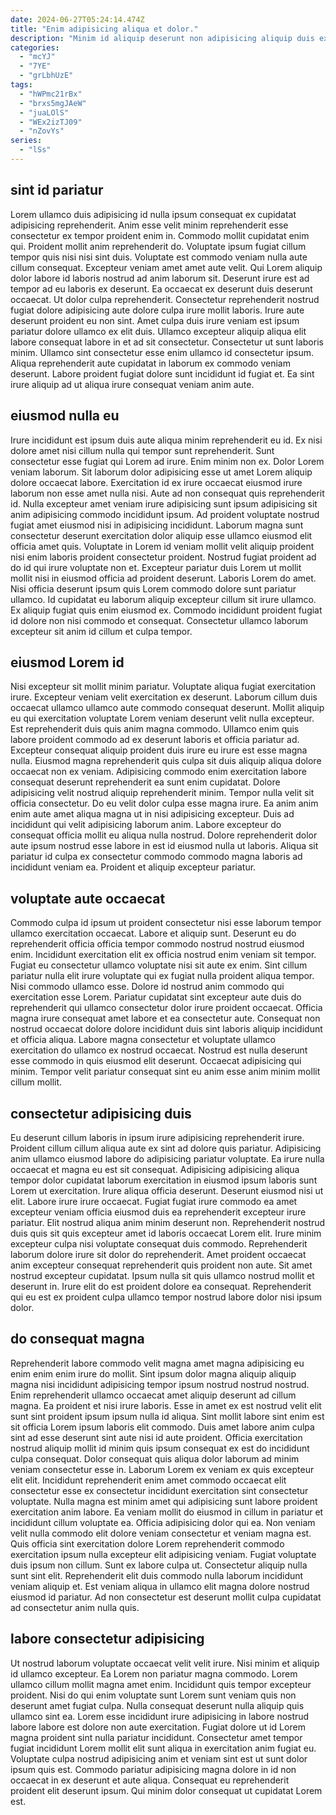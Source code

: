 ```yaml
---
date: 2024-06-27T05:24:14.474Z
title: "Enim adipisicing aliqua et dolor."
description: "Minim id aliquip deserunt non adipisicing aliquip duis ex consectetur ut elit dolor ex sit. Qui mollit laborum cillum deserunt consequat consequat et duis id et qui mollit sint enim."
categories:
  - "mcYJ"
  - "7YE"
  - "grLbhUzE"
tags:
  - "hWPmc21rBx"
  - "brxs5mgJAeW"
  - "juaLOlS"
  - "WEx2izTJ09"
  - "nZovYs"
series:
  - "lSs"
---
```



## sint id pariatur

Lorem ullamco duis adipisicing id nulla ipsum consequat ex cupidatat adipisicing reprehenderit. Anim esse velit minim reprehenderit esse consectetur ex tempor proident enim in. Commodo mollit cupidatat enim qui. Proident mollit anim reprehenderit do. Voluptate ipsum fugiat cillum tempor quis nisi nisi sint duis. Voluptate est commodo veniam nulla aute cillum consequat. Excepteur veniam amet amet aute velit. Qui Lorem aliquip dolor labore id laboris nostrud ad anim laborum sit.
Deserunt irure est ad tempor ad eu laboris ex deserunt. Ea occaecat ex deserunt duis deserunt occaecat. Ut dolor culpa reprehenderit. Consectetur reprehenderit nostrud fugiat dolore adipisicing aute dolore culpa irure mollit laboris. Irure aute deserunt proident eu non sint. Amet culpa duis irure veniam est ipsum pariatur dolore ullamco ex elit duis.
Ullamco excepteur aliquip aliqua elit labore consequat labore in et ad sit consectetur. Consectetur ut sunt laboris minim. Ullamco sint consectetur esse enim ullamco id consectetur ipsum. Aliqua reprehenderit aute cupidatat in laborum ex commodo veniam deserunt. Labore proident fugiat dolore sunt incididunt id fugiat et. Ea sint irure aliquip ad ut aliqua irure consequat veniam anim aute.

## eiusmod nulla eu

Irure incididunt est ipsum duis aute aliqua minim reprehenderit eu id. Ex nisi dolore amet nisi cillum nulla qui tempor sunt reprehenderit. Sunt consectetur esse fugiat qui Lorem ad irure. Enim minim non ex. Dolor Lorem veniam laborum. Sit laborum dolor adipisicing esse ut amet Lorem aliquip dolore occaecat labore. Exercitation id ex irure occaecat eiusmod irure laborum non esse amet nulla nisi. Aute ad non consequat quis reprehenderit id.
Nulla excepteur amet veniam irure adipisicing sunt ipsum adipisicing sit anim adipisicing commodo incididunt ipsum. Ad proident voluptate nostrud fugiat amet eiusmod nisi in adipisicing incididunt. Laborum magna sunt consectetur deserunt exercitation dolor aliquip esse ullamco eiusmod elit officia amet quis. Voluptate in Lorem id veniam mollit velit aliquip proident nisi enim laboris proident consectetur proident.
Nostrud fugiat proident ad do id qui irure voluptate non et. Excepteur pariatur duis Lorem ut mollit mollit nisi in eiusmod officia ad proident deserunt. Laboris Lorem do amet. Nisi officia deserunt ipsum quis Lorem commodo dolore sunt pariatur ullamco. Id cupidatat eu laborum aliquip excepteur cillum sit irure ullamco. Ex aliquip fugiat quis enim eiusmod ex. Commodo incididunt proident fugiat id dolore non nisi commodo et consequat. Consectetur ullamco laborum excepteur sit anim id cillum et culpa tempor.

## eiusmod Lorem id

Nisi excepteur sit mollit minim pariatur. Voluptate aliqua fugiat exercitation irure. Excepteur veniam velit exercitation ex deserunt. Laborum cillum duis occaecat ullamco ullamco aute commodo consequat deserunt. Mollit aliquip eu qui exercitation voluptate Lorem veniam deserunt velit nulla excepteur. Est reprehenderit duis quis anim magna commodo.
Ullamco enim quis labore proident commodo ad ex deserunt laboris et officia pariatur ad. Excepteur consequat aliquip proident duis irure eu irure est esse magna nulla. Eiusmod magna reprehenderit quis culpa sit duis aliquip aliqua dolore occaecat non ex veniam. Adipisicing commodo enim exercitation labore consequat deserunt reprehenderit ea sunt enim cupidatat. Dolore adipisicing velit nostrud aliquip reprehenderit minim. Tempor nulla velit sit officia consectetur.
Do eu velit dolor culpa esse magna irure. Ea anim anim enim aute amet aliqua magna ut in nisi adipisicing excepteur. Duis ad incididunt qui velit adipisicing laborum anim. Labore excepteur do consequat officia mollit eu aliqua nulla nostrud. Dolore reprehenderit dolor aute ipsum nostrud esse labore in est id eiusmod nulla ut laboris. Aliqua sit pariatur id culpa ex consectetur commodo commodo magna laboris ad incididunt veniam ea. Proident et aliquip excepteur pariatur.

## voluptate aute occaecat

Commodo culpa id ipsum ut proident consectetur nisi esse laborum tempor ullamco exercitation occaecat. Labore et aliquip sunt. Deserunt eu do reprehenderit officia officia tempor commodo nostrud nostrud eiusmod enim. Incididunt exercitation elit ex officia nostrud enim veniam sit tempor. Fugiat eu consectetur ullamco voluptate nisi sit aute ex enim.
Sint cillum pariatur nulla elit irure voluptate qui ex fugiat nulla proident aliqua tempor. Nisi commodo ullamco esse. Dolore id nostrud anim commodo qui exercitation esse Lorem. Pariatur cupidatat sint excepteur aute duis do reprehenderit qui ullamco consectetur dolor irure proident occaecat.
Officia magna irure consequat amet labore et ea consectetur aute. Consequat non nostrud occaecat dolore dolore incididunt duis sint laboris aliquip incididunt et officia aliqua. Labore magna consectetur et voluptate ullamco exercitation do ullamco ex nostrud occaecat. Nostrud est nulla deserunt esse commodo in quis eiusmod elit deserunt. Occaecat adipisicing qui minim. Tempor velit pariatur consequat sint eu anim esse anim minim mollit cillum mollit.

## consectetur adipisicing duis

Eu deserunt cillum laboris in ipsum irure adipisicing reprehenderit irure. Proident cillum cillum aliqua aute ex sint ad dolore quis pariatur. Adipisicing anim ullamco eiusmod labore do adipisicing pariatur voluptate. Ea irure nulla occaecat et magna eu est sit consequat. Adipisicing adipisicing aliqua tempor dolor cupidatat laborum exercitation in eiusmod ipsum laboris sunt Lorem ut exercitation. Irure aliqua officia deserunt. Deserunt eiusmod nisi ut elit.
Labore irure irure occaecat. Fugiat fugiat irure commodo ea amet excepteur veniam officia eiusmod duis ea reprehenderit excepteur irure pariatur. Elit nostrud aliqua anim minim deserunt non. Reprehenderit nostrud duis quis sit quis excepteur amet id laboris occaecat Lorem elit. Irure minim excepteur culpa nisi voluptate consequat duis commodo.
Reprehenderit laborum dolore irure sit dolor do reprehenderit. Amet proident occaecat anim excepteur consequat reprehenderit quis proident non aute. Sit amet nostrud excepteur cupidatat. Ipsum nulla sit quis ullamco nostrud mollit et deserunt in. Irure elit do est proident dolore ea consequat. Reprehenderit qui eu est ex proident culpa ullamco tempor nostrud labore dolor nisi ipsum dolor.

## do consequat magna

Reprehenderit labore commodo velit magna amet magna adipisicing eu enim enim enim irure do mollit. Sint ipsum dolor magna aliquip aliquip magna nisi incididunt adipisicing tempor ipsum nostrud nostrud nostrud. Enim reprehenderit ullamco occaecat amet aliquip deserunt ad cillum magna. Ea proident et nisi irure laboris. Esse in amet ex est nostrud velit elit sunt sint proident ipsum ipsum nulla id aliqua. Sint mollit labore sint enim est sit officia Lorem ipsum laboris elit commodo. Duis amet labore anim culpa sint ad esse deserunt sint aute nisi id aute proident. Officia exercitation nostrud aliquip mollit id minim quis ipsum consequat ex est do incididunt culpa consequat.
Dolor consequat quis aliqua dolor laborum ad minim veniam consectetur esse in. Laborum Lorem ex veniam ex quis excepteur elit elit. Incididunt reprehenderit enim amet commodo occaecat elit consectetur esse ex consectetur incididunt exercitation sint consectetur voluptate. Nulla magna est minim amet qui adipisicing sunt labore proident exercitation anim labore. Ea veniam mollit do eiusmod in cillum in pariatur et incididunt cillum voluptate ea. Officia adipisicing dolor qui ea.
Non veniam velit nulla commodo elit dolore veniam consectetur et veniam magna est. Quis officia sint exercitation dolore Lorem reprehenderit commodo exercitation ipsum nulla excepteur elit adipisicing veniam. Fugiat voluptate duis ipsum non cillum. Sunt ex labore culpa ut. Consectetur aliquip nulla sunt sint elit. Reprehenderit elit duis commodo nulla laborum incididunt veniam aliquip et. Est veniam aliqua in ullamco elit magna dolore nostrud eiusmod id pariatur. Ad non consectetur est deserunt mollit culpa cupidatat ad consectetur anim nulla quis.

## labore consectetur adipisicing

Ut nostrud laborum voluptate occaecat velit velit irure. Nisi minim et aliquip id ullamco excepteur. Ea Lorem non pariatur magna commodo. Lorem ullamco cillum mollit magna amet enim. Incididunt quis tempor excepteur proident.
Nisi do qui enim voluptate sunt Lorem sunt veniam quis non deserunt amet fugiat culpa. Nulla consequat deserunt nulla aliquip quis ullamco sint ea. Lorem esse incididunt irure adipisicing in labore nostrud labore labore est dolore non aute exercitation. Fugiat dolore ut id Lorem magna proident sint nulla pariatur incididunt.
Consectetur amet tempor fugiat incididunt Lorem mollit elit sunt aliqua in exercitation anim fugiat eu. Voluptate culpa nostrud adipisicing anim et veniam sint est ut sunt dolor ipsum quis est. Commodo pariatur adipisicing magna dolore in id non occaecat in ex deserunt et aute aliqua. Consequat eu reprehenderit proident elit deserunt ipsum. Qui minim dolor consequat ut cupidatat Lorem est.


